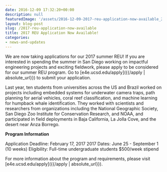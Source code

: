 ```yaml
---
date: 2016-12-09 17:32:20+00:00
description: null
featuredImage: '/assets/2016-12-09-2017-reu-application-now-available_2017_flyer.png'
layout: blog-post
slug: /2017-reu-application-now-available
title: 2017 REU Application Now Available!
categories:
- news-and-updates
---
```


We are now taking applications for our 2017 summer REU! If you are interested in spending the summer in San Diego working on impactful engineering projects and exciting fieldwork, please apply to be considered for our summer REU program. Go to [e4e.ucsd.edu/apply]({{/apply | absolute_url}}) to submit your application.

Last year, ten students from universities across the US and Brazil worked on projects including embedded systems for underwater camera traps, path planning for aerial vehicles, coral reef classification, and machine learning for humpback whale identification. They worked with scientists and researchers from organizations including the National Geographic Society, San Diego Zoo Institute for Conservation Research, and NOAA, and participated in field deployments in Baja California, La Jolla Cove, and the desert near Anza Borrego.

**Program Information**

Application Deadline: February 17, 2017
2017 Dates: June 25 - September 1 (10 weeks)
Eligibility: Full-time undergraduate students
$500/week stipend

For more information about the program and requirements, please visit [e4e.ucsd.edu/apply]({{/apply | absolute_url}}).
